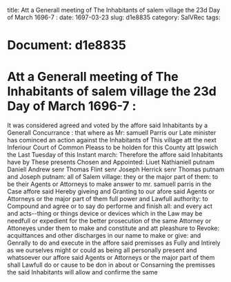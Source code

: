 title: Att a Generall meeting of The Inhabitants of salem village the 23d Day of March 1696-7 :
date: 1697-03-23
slug: d1e8835
category: SalVRec
tags: 




# Document: d1e8835


# Att a Generall meeting of The Inhabitants of salem village the 23d Day of March 1696-7 : 

It was considered agreed and voted by the affore said Inhabitants by a Generall Concurrance : that where as Mr: samuell Parris our Late minister has cominced an action against the Inhabitants of This village att the next Inferiour Court of Common Pleass to be holden for this County att Ipswich the Last Tuesday of this Instant march: Therefore the affore said Inhabitants have by These presents Chosen and Appointed: Liuet Nathianiell putnam Daniell Andrew senr Thomas Flint senr Joseph Herrick senr Thomas putnam and Joseph putnam: all of Salem village: they or the major part of them: to be their Agents or Attorneys to make answer to mr. samuell parris in the Case affore said Hereby giveing and Granting to our afore said Agents or Attorneys or the major part of them full power and Lawfull authority: to Compound and agree or to say do performe and finish all: and every act and acts--thing or things device or devices which in the Law may be needfull or expedient for the better prosecution of the same Attorney or Attoneyes under them to make and constitute and att pleashure to Revoke: acquittances and other discharges in our name to make or give: and Genrally to do and execute in the affore said premisses as Fully and Intirely as we ourselves might or could as being all personally present and whatsoever our affore said Agents or Attorneys or the major part of them shall Lawfull do or cause to be don in about or Consarning the premisses the said Inhabitants will allow and confirme the same
